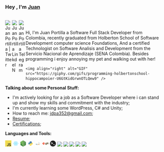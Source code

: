 ### Hey , I'm [Juan](https://www.linkedin.com/in/jdpa352)

<br/>

<a href="https://twitter.com/JDavid357">
  <img align="left" alt="Juan Portilla | Twitter" width="22px" src="https://cdn.jsdelivr.net/npm/simple-icons@v3/icons/twitter.svg" />
</a>
<a href="https://www.linkedin.com/in/jdpa352/">
  <img align="left" alt="Juan Portilla  LinkdeIN" width="22px" src="https://cdn.jsdelivr.net/npm/simple-icons@v3/icons/linkedin.svg" />
</a>
<a href="https://t.me/Jdpa352">
  <img align="left" alt="Juan Portilla Telegram" width="22px" src="https://cdn.jsdelivr.net/npm/simple-icons@v3/icons/telegram.svg" />
</a>

<br />

Hi, I'm Juan Portilla a Software Full Stack Developer from Colombia, recently graduated from Holberton School of Software Development computer science Foundations, And a certified Technologist on Software Analisis and Development from the Servicio Nacional de Aprendizaje (SENA Colombia). Besides programming i enjoy annoying my pet and walking out with her!

	<img align="right" alt="GIF" src="https://giphy.com/gifs/programming-holbertonschool-hippocampoier-U6GtKidGrwnOTLQew9" />

**Talking about some Personal Stuff:**

- I'm actively looking for a job as a Software Developer where i can stand up and show my skills and commitment with the industry;
- I'm currently learning some WordPress, C# and Unity;
- How to reach me: jdpa352@gmail.com;
- [Resume](https://drive.google.com/file/d/1S0iwwweiYGrcZ6KfJCnBFFkDP5TjZcI0/view?usp=sharing);
- [Certifications](https://drive.google.com/drive/folders/1ZFPiIJMITYd-HenxP1KhhyC5tlkwv9yg?usp=sharing);

**Languages and Tools:**

<code><img height="20" src="https://raw.githubusercontent.com/github/explore/80688e429a7d4ef2fca1e82350fe8e3517d3494d/topics/javascript/javascript.png"></code>
<code><img height="20" src="https://raw.githubusercontent.com/github/explore/80688e429a7d4ef2fca1e82350fe8e3517d3494d/topics/react/react.png"></code>
<code><img height="20" src="https://raw.githubusercontent.com/github/explore/80688e429a7d4ef2fca1e82350fe8e3517d3494d/topics/nodejs/nodejs.png"></code>
<code><img height="20" src="https://raw.githubusercontent.com/github/explore/80688e429a7d4ef2fca1e82350fe8e3517d3494d/topics/python/python.png"></code>
<code><img height="20" src="https://raw.githubusercontent.com/github/explore/80688e429a7d4ef2fca1e82350fe8e3517d3494d/topics/mysql/mysql.png"></code>
<code><img height="20" src="https://raw.githubusercontent.com/github/explore/80688e429a7d4ef2fca1e82350fe8e3517d3494d/topics/git/git.png"></code>
<code><img height="20" src="https://raw.githubusercontent.com/github/explore/80688e429a7d4ef2fca1e82350fe8e3517d3494d/topics/terminal/terminal.png"></code>
<code><img height="20" src="https://icons-for-free.com/iconfiles/png/512/logo+icon-1320190791807406540.png"></code>
<code><img height="20" src="https://cdn3.iconfinder.com/data/icons/popular-services-brands/512/php-512.png"></code>
<code><img height="20" src="https://icons-for-free.com/iconfiles/png/512/develop+html+language+layout+markup+programming+icon-1320165729268863150.png"></code>
<code><img height="20" src="https://cdn.pixabay.com/photo/2017/08/05/11/16/logo-2582747_960_720.png"></code>
<code><img height="20" src="https://s3-eu-west-2.amazonaws.com/bd-production-two/benjohnson/uploads/2018/01/19184928/Our-Approach-Blue-Icon.png"></code>

